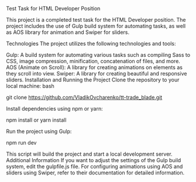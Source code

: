 Test Task for HTML Developer Position

This project is a completed test task for the HTML Developer position. The project includes the use of Gulp build system for automating tasks, as well as AOS library for animation and Swiper for sliders.

Technologies
The project utilizes the following technologies and tools:

Gulp: A build system for automating various tasks such as compiling Sass to CSS, image compression, minification, concatenation of files, and more.
AOS (Animate on Scroll): A library for creating animations on elements as they scroll into view.
Swiper: A library for creating beautiful and responsive sliders.
Installation and Running the Project
Clone the repository to your local machine:
bash

git clone https://github.com/VladikOvcharenko/tt-trade_blade.git

Install dependencies using npm or yarn:

npm install
or
yarn install

Run the project using Gulp:

npm run dev

This script will build the project and start a local development server.
Additional Information
If you want to adjust the settings of the Gulp build system, edit the gulpfile.js file.
For configuring animations using AOS and sliders using Swiper, refer to their documentation for detailed information.
